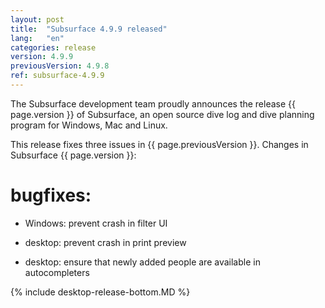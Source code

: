 ```yaml
---
layout: post
title:  "Subsurface 4.9.9 released"
lang:   "en"
categories: release
version: 4.9.9
previousVersion: 4.9.8
ref: subsurface-4.9.9
---
```


The Subsurface development team proudly announces the release {{ page.version }} of Subsurface, an open source dive log and dive planning program for Windows, Mac and Linux.

This release fixes three issues in {{ page.previousVersion }}. Changes in Subsurface {{ page.version }}:

# bugfixes:

 - Windows: prevent crash in filter UI

 - desktop: prevent crash in print preview

 - desktop: ensure that newly added people are available in autocompleters

{% include desktop-release-bottom.MD %}
